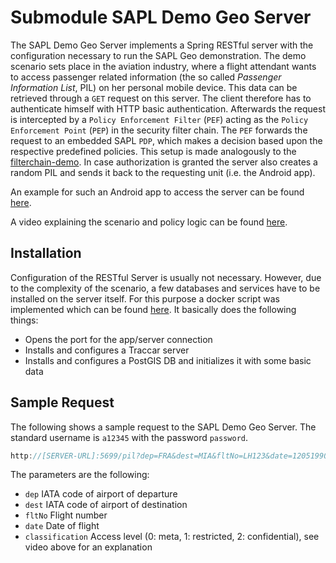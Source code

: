 # Submodule SAPL Demo Geo Server

The SAPL Demo Geo Server implements a Spring RESTful server with the configuration necessary to run the SAPL Geo demonstration. The demo scenario sets place in the aviation industry, where a flight attendant wants to access passenger related information (the so called *Passenger Information List*, PIL) on her personal mobile device. This data can be retrieved through a `GET` request on this server. The client therefore has to authenticate himself with HTTP basic authentication. Afterwards the request is intercepted by a `Policy Enforcement Filter` (`PEF`) acting as the `Policy Enforcement Point` (`PEP`) in the security filter chain. The `PEF` forwards the request to an embedded SAPL `PDP`, which makes a decision based upon the respective predefined policies. This setup is made analogously to the [filterchain-demo](https://github.com/heutelbeck/sapl-demos/tree/master/sapl-demo-filterchain). In case authorization is granted the server also creates a random PIL and sends it back to the requesting unit (i.e. the Android app).

An example for such an Android app to access the server can be found [here](https://github.com/heutelbeck/sapl-demos/tree/master/sapl-demo-geo-app).

A video explaining the scenario and policy logic can be found [here](http://youtube.com).


## Installation

Configuration of the RESTful Server is usually not necessary. However, due to the complexity of the scenario, a few databases and services have to be installed on the server itself. For this purpose a docker script was implemented which can be found [here](http://docker.com). It basically does the following things:
* Opens the port for the app/server connection
* Installs and configures a Traccar server
* Installs and configures a PostGIS DB and initializes it with some basic data

## Sample Request
The following shows a sample request to the SAPL Demo Geo Server. The standard username is `a12345` with the password `password`.

```java
http://[SERVER-URL]:5699/pil?dep=FRA&dest=MIA&fltNo=LH123&date=12051990&classification=0
```
The parameters are the following:
- `dep`		IATA code of airport of departure
- `dest`	IATA code of airport of destination
- `fltNo`	Flight number
- `date`	Date of flight
- `classification` 	Access level (0: meta, 1: restricted, 2: confidential), see video above for an explanation

